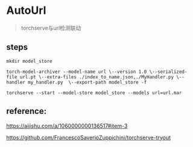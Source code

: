 # AutoUrl
> torchserve与url检测联动

## steps

```
mkdir model_store

torch-model-archiver --model-name url \--version 1.0 \--serialized-file url.pt \--extra-files ./index_to_name.json,./MyHandler.py \--handler my_handler.py  \--export-path model_store -f

torchserve --start --model-store model_store --models url=url.mar
```
## reference:

https://aijishu.com/a/1060000000136517#item-3

https://github.com/FrancescoSaverioZuppichini/torchserve-tryout
